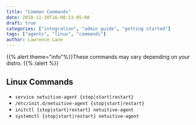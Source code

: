 ```yaml
---
title: "Common Commands"
date: 2018-11-30T16:08:13-05:00
draft: true
categories: ["integration", "admin guide", "getting started"]
tags: ["agents", "linux", "commands"]
author: Lawrence Lane
---
```

{{% alert theme="info"%}}These commands may vary depending on your distro. {{% /alert %}}

## Linux Commands
 - `service netuitive-agent {stop|start|restart}`  
 - ``/etc/init.d/netuitive-agent {stop|start|restart}``  
 - `initctl {stop|start|restart} netuitive-agent`  
 - `systemctl {stop|start|restart} netuitive-agent`  
